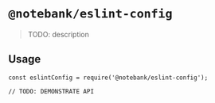 # `@notebank/eslint-config`

> TODO: description

## Usage

```
const eslintConfig = require('@notebank/eslint-config');

// TODO: DEMONSTRATE API
```
